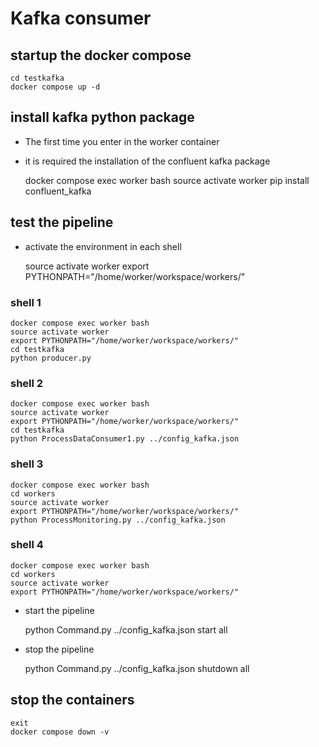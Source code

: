 # Kafka consumer

## startup the docker compose

    cd testkafka
    docker compose up -d 

## install kafka python package
- The first time you enter in the worker container 
- it is required the installation of the confluent kafka package 

    docker compose exec worker bash
    source activate worker
    pip install confluent_kafka

## test the pipeline
- activate the environment in each shell

    source activate worker
    export PYTHONPATH="/home/worker/workspace/workers/"

### shell 1
    docker compose exec worker bash
    source activate worker
    export PYTHONPATH="/home/worker/workspace/workers/"
    cd testkafka
    python producer.py 

### shell 2
    docker compose exec worker bash
    source activate worker
    export PYTHONPATH="/home/worker/workspace/workers/"
    cd testkafka
    python ProcessDataConsumer1.py ../config_kafka.json

### shell 3

    docker compose exec worker bash
    cd workers
    source activate worker
    export PYTHONPATH="/home/worker/workspace/workers/"
    python ProcessMonitoring.py ../config_kafka.json

### shell 4
    docker compose exec worker bash
    cd workers
    source activate worker
    export PYTHONPATH="/home/worker/workspace/workers/"

- start the pipeline

    python Command.py ../config_kafka.json start all

- stop the pipeline

    python Command.py ../config_kafka.json shutdown all

## stop the containers
    exit
    docker compose down -v